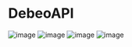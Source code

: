# DebeoAPI
![image](https://user-images.githubusercontent.com/75552543/224574690-2e64d497-604c-4dd3-b8a5-a1fccb222cc7.png)
![image](https://user-images.githubusercontent.com/75552543/224574719-b7f77fe5-e711-4493-8846-a1b2679b3a55.png)
![image](https://user-images.githubusercontent.com/75552543/224574734-e41840bd-1517-449d-8b42-53664f0a9a00.png)
![image](https://user-images.githubusercontent.com/75552543/224574752-4ce0ac54-9e84-4b33-a0c7-748a4fdba138.png)
